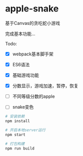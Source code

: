 # apple-snake
基于Canvas的贪吃蛇小游戏

完成基本功能...

Todo:

- [x] webpack基本脚手架

- [x] ES6语法

- [x] 基础游戏功能

- [x] 分数显示，游戏加速，暂停，恢复

- [ ] 不同等级分数的apple

- [ ] snake变色

```bash
# 安装依赖
npm install

# 开启本地server运行
npm start

# 打包构建
npm run build
```
